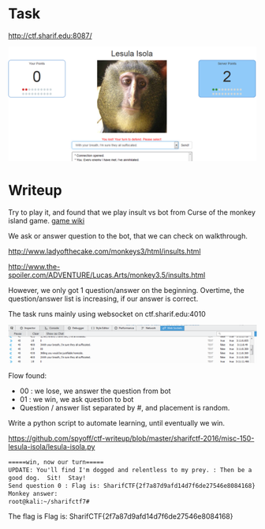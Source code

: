 # Task

http://ctf.sharif.edu:8087/

![alt text](https://github.com/spyoff/ctf-writeup/blob/master/sharifctf-2016/misc-150-lesula-isola/lesula-isola.png?raw=true "Lesula Isola")

# Writeup

Try to play it, and found that we play insult vs bot from Curse of the monkey island game.
[game wiki](https://en.wikipedia.org/wiki/The_Curse_of_Monkey_Island)

We ask or answer question to the bot, that we can check on walkthrough.

http://www.ladyofthecake.com/monkeys3/html/insults.html

http://www.the-spoiler.com/ADVENTURE/Lucas.Arts/monkey3.5/insults.html

However, we only got 1 question/answer on the beginning. Overtime, the question/answer list is increasing, if our answer is correct.

The task runs mainly using websocket on ctf.sharif.edu:4010

![alt text](https://github.com/spyoff/ctf-writeup/blob/master/sharifctf-2016/misc-150-lesula-isola/ws-lesula-isola.png?raw=true "Lesula Isola WS")

Flow found:
+ 00 : we lose, we answer the question from bot
+ 01 : we win, we ask question to bot
+ Question / answer list separated by #, and placement is random.

Write a python script to automate learning, until eventually we win.

https://github.com/spyoff/ctf-writeup/blob/master/sharifctf-2016/misc-150-lesula-isola/lesula-isola.py


```
=====win, now our turn=====
UPDATE: You'll find I'm dogged and relentless to my prey. : Then be a good dog.  Sit!  Stay!
Send question 0 : Flag is: SharifCTF{2f7a87d9afd14d7f6de27546e8084168}
Monkey answer: 
root@kali:~/sharifctf7#
```

The flag is Flag is: SharifCTF{2f7a87d9afd14d7f6de27546e8084168}
